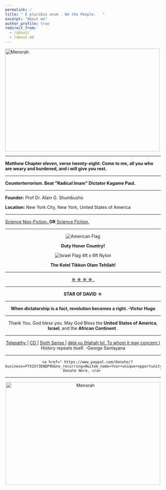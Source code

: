 ```yaml
---
permalink: /
title: " E pluribus unum . We the People.   " 
excerpt: "About me"
author_profile: true
redirect_from: 
  - /about/
  - /about.md
---
```




<img src="https://media.npr.org/assets/img/2022/12/15/gettyimages-89046627_wide-7aea08d5387b458f7c59aeb64ef516a394042be9.jpg?s=800&c=85&f=webp" alt="Menorah" width="500" height="333">


<hr style="height:2px;border-width:0;color:gray;background-color:gray">


<b> Matthew Chapter eleven, verse twenty-eight: Come to me, all you who are weary and burdened, and i will give you rest. </b>


<hr style="height:2px;border-width:0;color:gray;background-color:gray">


<b>  Counterterrorism. Beat "Radical Imam" Dictator Kagame Paul. </b> 


<hr style="height:2px;border-width:0;color:gray;background-color:gray">


<b>Founder:</b> Prof Dr. Alain G. Shumbusho


<b>Location:</b> New York City, New York, United States of America



<hr style="height:2px;border-width:0;color:gray;background-color:gray">


 <a href=" https://www.merriam-webster.com/dictionary/nonfiction "> Science Non-Fiction. </a>  <b>OR</b> <a href=" https://www.merriam-webster.com/dictionary/science%20fiction "> Science Fiction. </a>   


<hr style="height:2px;border-width:0;color:gray;background-color:gray">


<div class="mo-copyright">
            <div class="container" style="text-align:center;">
                <p>
                  

<img src="https://il.usembassy.gov/wp-content/themes/cms3/dist/images/us-flag-logo-footer.png" alt="American Flag" title="American Flag">

<b> Duty Honor Country! </b>

<img src="https://cdn11.bigcommerce.com/s-e2nupsxogj/images/stencil/50x50/products/6583/40512/izgubbg8gncm7xv67a1g__67596.1697212710.jpg?c=1" alt="Israel Flag 4ft x 6ft Nylon" title="Israel Flag 4ft x 6ft Nylon" sizes="50px">


<b> The Kotel Tikkun Olam Tehilah!  </b>


<hr style="height:2px;border-width:0;color:gray;background-color:gray">




 <a href=" https://web.mit.edu/jywang/www/cef/Bible/NIV/NIV_Bible/GEN+12.html "> <b> ☆ ☆ ☆ ☆ </b>. </a>   




<hr style="height:2px;border-width:0;color:gray;background-color:gray">


<b> STAR       OF          DAVID</b>         <b>☆</b>   


<hr style="height:2px;border-width:0;color:gray;background-color:gray">


<b> When dictatorship is a fact, revolution becomes a right. -Victor Hugo </b>


<hr style="height:2px;border-width:0;color:gray;background-color:gray">


Thank You. God bless you. May God Bless the <b>United States of America</b>, <b>Israel</b>, and the <b> African Continent </b>. 


<hr style="height:2px;border-width:0;color:gray;background-color:gray">




<a href=" https://www.collinsdictionary.com/us/dictionary/english/telepathy "> Telepathy  </a> | <a href=" https://dictionary.cambridge.org/us/dictionary/english/telepathy "> CD  </a> | <a href=" https://www.collinsdictionary.com/us/dictionary/english/sixth-sense "> Sixth Sense </a> | <a href=" https://www.merriam-webster.com/dictionary/d%C3%A9j%C3%A0%20vu "> déjà vu (Hahah lol. To whom it may concern.) </a> History repeats itself. -George Santayana


<hr style="height:2px;border-width:0;color:gray;background-color:gray"> 


        <a href=" https://www.paypal.com/donate/?business=FYX2GY3ENQP9U&no_recurring=0&item_name=Your+unique+opportunity+to+encourage+Alain+G.+Shumbusho+to+make+the+world+a+better+place.&currency_code=USD">  Donate Here. </a> 


<hr style="height:2px;border-width:0;color:gray;background-color:gray">



<img src="https://media.npr.org/assets/img/2022/12/15/gettyimages-89046627_wide-7aea08d5387b458f7c59aeb64ef516a394042be9.jpg?s=800&c=85&f=webp" alt="Menorah" width="500" height="333">





